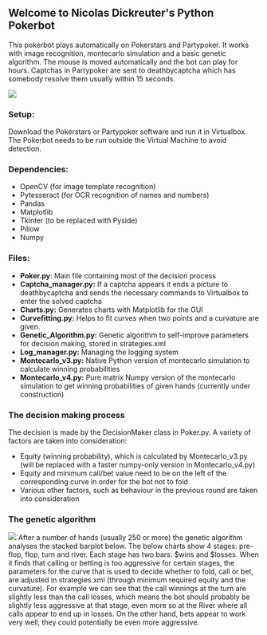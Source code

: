 ## Welcome to Nicolas Dickreuter's Python Pokerbot

This pokerbot plays automatically on Pokerstars and Partypoker. It works with image recognition, montecarlo simulation and a basic genetic algorithm. The mouse is moved automatically and the bot can play for hours. Captchas in Partypoker are sent to deathbycaptcha which has somebody resolve them usually within 15 seconds.

![](http://www.dickreuter.com/poker_fullscreen.png)

### Setup:
Download the Pokerstars or Partypoker software and run it in Virtualbox. The Pokerbot needs to be run outside the Virtual Machine to avoid detection.

### Dependencies:
* OpenCV (for image template recognition)
* Pytesseract (for OCR recognition of names and numbers)
* Pandas
* Matplotlib
* Tkinter (to be replaced with Pyside)
* Pillow
* Numpy

### Files:
* **Poker.py**: Main file containing most of the decision process
* **Captcha_manager.py:** If a captcha appears it ends a picture to deathbycaptcha and sends the necessary
commands to Virtualbox to enter the solved captcha
* **Charts.py:** Generates charts with Matplotlib for the GUI
* **Curvefitting.py:** Helps to fit curves when two points and a curvature are given.
* **Genetic_Algorithm.py:** Genetic algorithm to self-improve parameters for decision making, stored in strategies.xml
* **Log_manager.py:** Managing the logging system
* **Montecarlo_v3.py:** Native Python version of montecarlo simulation to calculate winning probabilities
* **Montecarlo_v4.py:** Pure matrix Numpy version of the montecarlo simulation to get winning probabilities of given hands (currently under construction)

### The decision making process
The decision is made by the DecisionMaker class in Poker.py. A variety of factors are taken into consideration:
* Equity (winning probability), which is calculated by Montecarlo_v3.py (will be replaced with a faster numpy-only version in Montecarlo_v4.py)
* Equity and minimum call/bet value need to be on the left of the corresponding curve in order for the bot not to fold
* Various other factors, such as behaviour in the previous round are taken into consideration

### The genetic algorithm
![](http://www.dickreuter.com/poker_charts.png)
After a number of hands (usually 250 or more) the genetic algorithm analyses the stacked barplot below. 
The below charts show 4 stages: pre-flop, flop, turn and river. Each stage has two bars: $wins and $losses. 
When it finds that calling or betting is too aggressive for certain stages, the parameters for the curve that is used to decide whether to fold, call or bet, are adjusted in strategies.xml (through minimum required equity and the curvature). For example we can see that the call winnings at the turn are slightly less than the call losses, which means the bot should probably be slightly less aggressive at that stage, even more so at the River where all calls appear to end up in losses. On the other hand, bets appear to work very well, they could potentially be even more aggressive.
